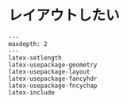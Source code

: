 # レイアウトしたい

```{toctree}
---
maxdepth: 2
---
latex-setlength
latex-usepackage-geometry
latex-usepackage-layout
latex-usepackage-fancyhdr
latex-usepackage-fncychap
latex-include
```
